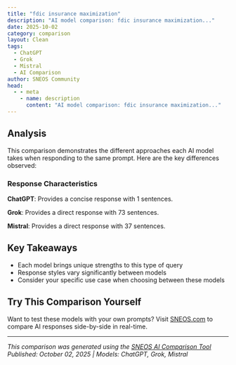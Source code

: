 ```yaml
---
title: "fdic insurance maximization"
description: "AI model comparison: fdic insurance maximization..."
date: 2025-10-02
category: comparison
layout: Clean
tags:
  - ChatGPT
  - Grok
  - Mistral
  - AI Comparison
author: SNEOS Community
head:
  - - meta
    - name: description
      content: "AI model comparison: fdic insurance maximization..."
---
```


<ChatComparison
  title="fdic insurance maximization"
  prompt="fdic insurance maximization"
  :responses='{
    "ChatGPT": "Error calling OpenAI API.",
    "Grok": "FDIC insurance maximization refers to strategies individuals or businesses use to ensure their bank deposits are fully protected under the Federal Deposit Insurance Corporation (FDIC) coverage limits. The FDIC insures deposits at member banks up to $250,000 per depositor, per insured bank, for each account ownership category. By understanding and leveraging these rules, depositors can maximize their coverage and protect larger sums of money.\n\nBelow, I\u0027ll explain the key concepts and strategies for FDIC insurance maximization:\n\n---\n\n### **What is FDIC Insurance?**\n- The FDIC is a U.S. government agency that protects depositors by insuring their money in case a bank fails.\n- Coverage is provided up to **$250,000 per depositor, per insured bank, per ownership category** (as of 2023, though limits can change).\n- It applies to checking accounts, savings accounts, money market deposit accounts, and certificates of deposit (CDs) at FDIC-insured banks.\n- It does **not** cover investments like stocks, bonds, mutual funds, or cryptocurrency, even if held through a bank.\n\n---\n\n### **Ownership Categories for FDIC Coverage**\nFDIC insurance is calculated based on **ownership categories**. Each category is insured separately up to $250,000 per bank. Common categories include:\n\n1. **Single Accounts**: Accounts owned by one individual.\n   - Example: A personal checking or savings account.\n   - Coverage: Up to $250,000 per person, per bank.\n\n2. **Joint Accounts**: Accounts owned by two or more people.\n   - Coverage: Up to $250,000 per co-owner, per bank. For two owners, this means up to $500,000 total for the account.\n   - Example: A joint checking account with a spouse.\n\n3. **Revocable Trust Accounts**: Accounts like living trusts or payable-on-death (POD) accounts.\n   - Coverage: Up to $250,000 per owner, per unique beneficiary, per bank (up to five beneficiaries).\n   - Example: A trust account with three beneficiaries could be insured up to $750,000 ($250,000 x 3).\n\n4. **Irrevocable Trust Accounts**: Accounts held in an irrevocable trust.\n   - Coverage: Up to $250,000 for the trust, per bank, though rules can vary based on the trust structure.\n\n5. **Retirement Accounts**: Individual accounts like IRAs or 401(k)s held in deposit products at a bank.\n   - Coverage: Up to $250,000 per owner, per bank (separate from other categories).\n\n6. **Business Accounts**: Accounts owned by a corporation, partnership, or unincorporated association.\n   - Coverage: Up to $250,000 per entity, per bank.\n\n---\n\n### **Strategies for FDIC Insurance Maximization**\nIf you have more than $250,000 in cash, you can maximize FDIC coverage by spreading your money across multiple banks or ownership categories. Here are some practical strategies:\n\n1. **Spread Deposits Across Multiple Banks**:\n   - Open accounts at different FDIC-insured banks.\n   - Each bank provides separate $250,000 coverage per ownership category.\n   - Example: If you have $500,000, deposit $250,000 in Bank A and $250,000 in Bank B under single ownership.\n\n2. **Use Different Ownership Categories at the Same Bank**:\n   - Place funds in different categories (e.g., single, joint, trust) at the same bank.\n   - Example: At Bank A, keep $250,000 in a single account, $500,000 in a joint account (with a spouse), and $250,000 in an IRA, totaling $1,000,000 in coverage.\n\n3. **Name Beneficiaries on Revocable Trust Accounts**:\n   - For POD accounts or revocable trusts, add up to five unique beneficiaries to increase coverage.\n   - Example: A POD account with four beneficiaries can be insured up to $1,000,000 ($250,000 per beneficiary).\n\n4. **Use CDARS or ICS for Large Deposits**:\n   - The Certificate of Deposit Account Registry Service (CDARS) and Insured Cash Sweep (ICS) are programs offered by some banks to spread large deposits across multiple FDIC-insured banks while managing everything through a single bank.\n   - This allows coverage for millions of dollars without opening multiple accounts yourself.\n\n5. **Set Up Joint Accounts**:\n   - Open joint accounts with family members or trusted individuals to double coverage per account.\n   - Example: A joint account with two owners is insured up to $500,000.\n\n6. **Monitor Bank Mergers**:\n   - If banks merge, your accounts might be combined under one FDIC insurance limit. Check coverage if your bank is acquired.\n\n---\n\n### **Important Tips and Considerations**\n- **Check if Your Bank is FDIC-Insured**: Not all financial institutions are insured by the FDIC. Use the FDIC\u2019s BankFind tool on their website to confirm.\n- **Understand Temporary Increases**: During certain crises, the government may temporarily raise FDIC limits (e.g., during the 2008 financial crisis). Stay updated on current rules.\n- **Non-Insured Products**: Remember that non-deposit products (e.g., mutual funds, stocks) held at a bank are not covered by FDIC insurance.\n- **Credit Unions**: If you use a credit union, look for NCUA insurance (similar to FDIC but for credit unions), which also provides $250,000 coverage per account category.\n- **Keep Records**: Maintain clear records of account ownership and beneficiaries to ensure proper coverage in case of a bank failure.\n\n---\n\n### **Example of Maximizing Coverage**\nLet\u2019s say you have $1,500,000 to deposit. Here\u2019s how you could maximize FDIC coverage:\n\n- **Bank A**:\n  - Single Account: $250,000 (insured for $250,000)\n  - Joint Account (with spouse): $500,000 (insured for $500,000 as $250,000 per owner)\n  - Revocable Trust Account (with 2 beneficiaries): $500,000 (insured for $500,000 as $250,000 per beneficiary)\n  - **Total Insured at Bank A: $1,250,000**\n\n- **Bank B**:\n  - Single Account: $250,000 (insured for $250,000)\n  - **Total Insured at Bank B: $250,000**\n\n- **Grand Total Insured: $1,500,000**\n\n---\n\nBy understanding FDIC rules and strategically organizing your deposits, you can ensure all your funds are protected from bank failures. If you have significant sums to deposit or complex account structures, consider consulting a financial advisor or contacting the FDIC directly for personalized guidance.\n\nFor more information, visit the FDIC\u2019s official website (www.fdic.gov) or use their online Electronic Deposit Insurance Estimator (EDIE) tool to calculate your coverage.",
    "Mistral": "Maximizing FDIC insurance involves understanding how the Federal Deposit Insurance Corporation (FDIC) protects deposits and strategically structuring your accounts to ensure the maximum coverage. Here are some key points and strategies to consider:\n\n### Understanding FDIC Insurance\n1. **Coverage Limits**: The standard FDIC insurance amount is $250,000 per depositor, per insured bank, for each account ownership category.\n2. **Ownership Categories**: Different ownership categories include single ownership, joint ownership, certain retirement accounts, and trust accounts.\n\n### Strategies to Maximize FDIC Insurance\n\n1. **Single Ownership**:\n   - **Individual Accounts**: Each individual can have up to $250,000 in a single ownership account.\n   - **Example**: If you have $500,000, you can open an individual account at two different banks, each with $250,000.\n\n2. **Joint Ownership**:\n   - **Joint Accounts**: Each co-owner of a joint account is insured up to $250,000.\n   - **Example**: If you and your spouse have a joint account with $500,000, each of you is insured for $250,000, covering the entire amount.\n\n3. **Revocable Trust Accounts**:\n   - **Payable on Death (POD) Accounts**: These accounts can be insured up to $250,000 per beneficiary.\n   - **Example**: If you have a POD account with $750,000 and three beneficiaries, each beneficiary is insured for $250,000, covering the entire amount.\n\n4. **Certain Retirement Accounts**:\n   - **IRAs and Other Retirement Accounts**: These accounts are insured separately from other deposit accounts, up to $250,000 per owner.\n   - **Example**: If you have an IRA with $250,000 and a separate savings account with $250,000, both are fully insured.\n\n5. **Business Accounts**:\n   - **Corporations, Partnerships, and Unincorporated Associations**: These accounts are insured separately from personal accounts, up to $250,000 per ownership category.\n   - **Example**: If your business has $500,000, you can open accounts at two different banks, each with $250,000.\n\n6. **Multiple Banks**:\n   - **Different Banks**: Deposits at different banks are insured separately.\n   - **Example**: If you have $1,000,000, you can open accounts at four different banks, each with $250,000.\n\n### Practical Steps\n\n1. **Diversify Banks**: Open accounts at multiple FDIC-insured banks to spread your deposits.\n2. **Use Different Ownership Categories**: Utilize single, joint, trust, and retirement accounts to maximize coverage.\n3. **Monitor Accounts**: Regularly review your account balances to ensure they do not exceed the FDIC insurance limits.\n4. **Consult a Financial Advisor**: For complex financial situations, consulting a financial advisor can help optimize your FDIC coverage.\n\n### Example Scenario\n\nSuppose you have $1,000,000 to deposit. Here\u2019s how you might structure your accounts:\n\n1. **Bank A**:\n   - Individual Account: $250,000\n   - Joint Account (with spouse): $250,000\n\n2. **Bank B**:\n   - Individual Account: $250,000\n   - Joint Account (with spouse): $250,000\n\nBy doing this, you ensure that all $1,000,000 is fully covered by FDIC insurance.\n\n### Conclusion\n\nMaximizing FDIC insurance involves strategically distributing your deposits across different banks and account types. By understanding the coverage limits and ownership categories, you can ensure that your deposits are fully protected."
  }'
  published-date="12:19"
/>

## Analysis

This comparison demonstrates the different approaches each AI model takes when responding to the same prompt. Here are the key differences observed:

### Response Characteristics

**ChatGPT**: Provides a concise response with 1 sentences. 

**Grok**: Provides a direct response with 73 sentences. 

**Mistral**: Provides a direct response with 37 sentences. 

## Key Takeaways

- Each model brings unique strengths to this type of query
- Response styles vary significantly between models
- Consider your specific use case when choosing between these models

## Try This Comparison Yourself

Want to test these models with your own prompts? Visit [SNEOS.com](https://sneos.com) to compare AI responses side-by-side in real-time.

---

*This comparison was generated using the [SNEOS AI Comparison Tool](https://sneos.com)*
*Published: October 02, 2025 | Models: ChatGPT, Grok, Mistral*
